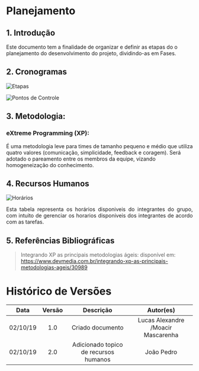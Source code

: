 # Planejamento


## 1. Introdução

<p align="justify">

Este documento tem a finalidade de organizar e definir as etapas do o planejamento do desenvolvimento do projeto, dividindo-as em Fases.
</p>

## 2. Cronogramas
![Etapas]()

![Pontos de Controle]()


## 3. Metodologia:

###  eXtreme Programming (XP):
É uma metodologia leve para times de tamanho pequeno e médio que utiliza quatro valores (comunicação, simplicidade, feedback e coragem). Será adotado o pareamento entre os membros da equipe, vizando homogeneização do conhecimento.

## 4. Recursos Humanos

![Horários]()

<p align="justify">Esta tabela representa os horários disponiveis do integrantes do grupo, com intuito de gerenciar os horarios disponiveis dos integrantes de acordo com as tarefas.</p>


## 5. Referências Bibliográficas

>Integrando XP as principais metodologias ágeis: disponível em: https://www.devmedia.com.br/integrando-xp-as-principais-metodologias-ageis/30989


# Histórico de Versões

| Data | Versão | Descrição | Autor(es) |
|:--:|:--:|:--:|:--:|
|02/10/19|1.0|Criado documento|Lucas Alexandre /Moacir Mascarenha|
|02/10/19|2.0| Adicionado topico de recursos humanos|João Pedro|
